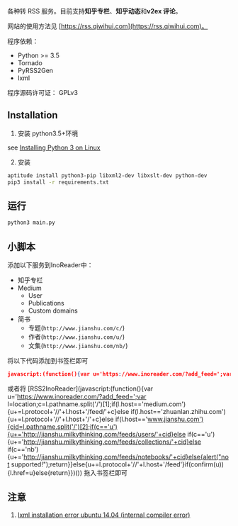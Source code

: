 各种转 RSS 服务。目前支持**知乎专栏**、**知乎动态**和**v2ex 评论**。

网站的使用方法见 [https://rss.qiwihui.com](https://rss.qiwihui.com)。

程序依赖：

* Python >= 3.5
* Tornado
* PyRSS2Gen
* lxml

程序源码许可证： GPLv3


## Installation

1. 安装 python3.5+环境

see [Installing Python 3 on Linux](http://python-guide.readthedocs.io/en/latest/starting/install3/linux/)

2. 安装

```bash
aptitude install python3-pip libxml2-dev libxslt-dev python-dev
pip3 install -r requirements.txt
```

## 运行

```bash
python3 main.py
```

## 小脚本

添加以下服务到InoReader中：

- 知乎专栏
- Medium
  - User
  - Publications
  - Custom domains
- 简书
  - 专题(`http://www.jianshu.com/c/`)
  - 作者(`http://www.jianshu.com/u/`)
  - 文集(`http://www.jianshu.com/nb/`)

将以下代码添加到书签栏即可

```json
javascript:(function(){var u='https://www.inoreader.com/?add_feed=';var l=location;c=l.pathname.split('/')[1];if(l.host=='medium.com'){u+=l.protocol+'//'+l.host+'/feed/'+c}else if(l.host=='zhuanlan.zhihu.com'){u+=l.protocol+'//'+l.host+'/'+c}else if(l.host=='www.jianshu.com'){cid=l.pathname.split('/')[2];if(c=='u'){u+='http://jianshu.milkythinking.com/feeds/users/'+cid}else if(c=='u'){u+='http://jianshu.milkythinking.com/feeds/collections/'+cid}else if(c=='nb'){u+='http://jianshu.milkythinking.com/feeds/notebooks/'+cid}else{alert("not supported!");return}}else{u+=l.protocol+'//'+l.host+'/feed'}if(confirm(u)){l.href=u}else{return}})()
```
或者将 [RSS2InoReader](javascript:(function(){var u='https://www.inoreader.com/?add_feed=';var l=location;c=l.pathname.split('/')[1];if(l.host=='medium.com'){u+=l.protocol+'//'+l.host+'/feed/'+c}else if(l.host=='zhuanlan.zhihu.com'){u+=l.protocol+'//'+l.host+'/'+c}else if(l.host=='www.jianshu.com'){cid=l.pathname.split('/')[2];if(c=='u'){u+='http://jianshu.milkythinking.com/feeds/users/'+cid}else if(c=='u'){u+='http://jianshu.milkythinking.com/feeds/collections/'+cid}else if(c=='nb'){u+='http://jianshu.milkythinking.com/feeds/notebooks/'+cid}else{alert("not supported!");return}}else{u+=l.protocol+'//'+l.host+'/feed'}if(confirm(u)){l.href=u}else{return}})()) 拖入书签栏即可

## 注意

1. [lxml installation error ubuntu 14.04 (internal compiler error)](https://stackoverflow.com/questions/24455238/lxml-installation-error-ubuntu-14-04-internal-compiler-error)
